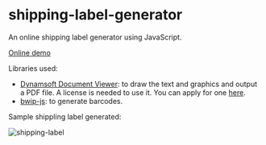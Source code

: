 # shipping-label-generator

An online shipping label generator using JavaScript.

[Online demo](https://tony-xlh.github.io/shipping-label-generator/)

Libraries used:

* [Dynamsoft Document Viewer](https://www.dynamsoft.com/document-viewer/docs/introduction/index.html): to draw the text and graphics and output a PDF file. A license is needed to use it. You can apply for one [here](https://www.dynamsoft.com/customer/license/trialLicense/?product=dcv&package=cross-platform).
* [bwip-js](https://github.com/metafloor/bwip-js): to generate barcodes.

Sample shippling label generated:

![shipping-label](https://github.com/user-attachments/assets/4ea3be8f-0c77-4c52-8556-ac94633a3c3f)


